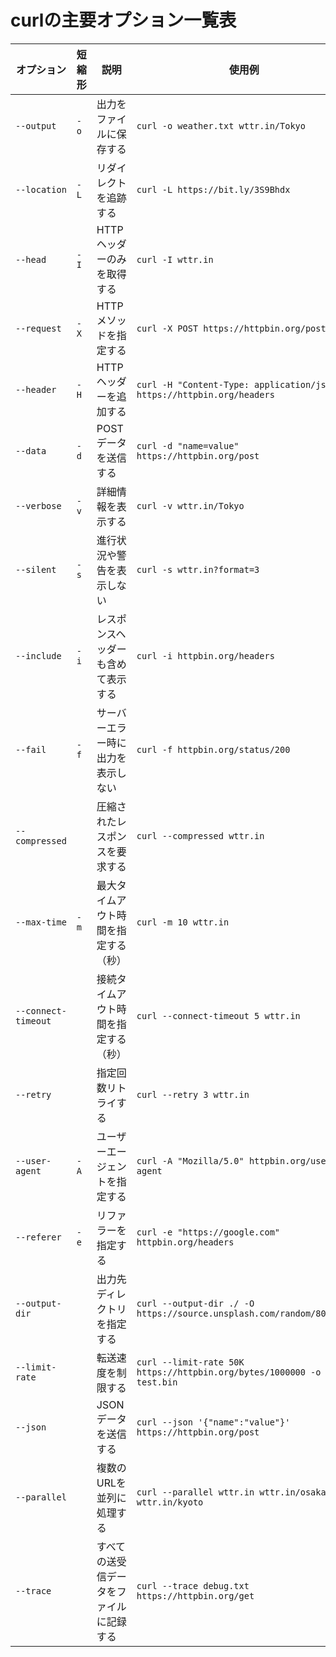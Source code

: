 # curlの主要オプション一覧表

| オプション | 短縮形 | 説明 | 使用例 |
|----------|-------|------|-------|
| `--output` | `-o` | 出力をファイルに保存する | `curl -o weather.txt wttr.in/Tokyo` |
| `--location` | `-L` | リダイレクトを追跡する | `curl -L https://bit.ly/3S9Bhdx` |
| `--head` | `-I` | HTTPヘッダーのみを取得する | `curl -I wttr.in` |
| `--request` | `-X` | HTTPメソッドを指定する | `curl -X POST https://httpbin.org/post` |
| `--header` | `-H` | HTTPヘッダーを追加する | `curl -H "Content-Type: application/json" https://httpbin.org/headers` |
| `--data` | `-d` | POSTデータを送信する | `curl -d "name=value" https://httpbin.org/post` |
| `--verbose` | `-v` | 詳細情報を表示する | `curl -v wttr.in/Tokyo` |
| `--silent` | `-s` | 進行状況や警告を表示しない | `curl -s wttr.in?format=3` |
| `--include` | `-i` | レスポンスヘッダーも含めて表示する | `curl -i httpbin.org/headers` |
| `--fail` | `-f` | サーバーエラー時に出力を表示しない | `curl -f httpbin.org/status/200` |
| `--compressed` | | 圧縮されたレスポンスを要求する | `curl --compressed wttr.in` |
| `--max-time` | `-m` | 最大タイムアウト時間を指定する（秒） | `curl -m 10 wttr.in` |
| `--connect-timeout` | | 接続タイムアウト時間を指定する（秒） | `curl --connect-timeout 5 wttr.in` |
| `--retry` | | 指定回数リトライする | `curl --retry 3 wttr.in` |
| `--user-agent` | `-A` | ユーザーエージェントを指定する | `curl -A "Mozilla/5.0" httpbin.org/user-agent` |
| `--referer` | `-e` | リファラーを指定する | `curl -e "https://google.com" httpbin.org/headers` |
| `--output-dir` | | 出力先ディレクトリを指定する | `curl --output-dir ./ -O https://source.unsplash.com/random/800x600` |
| `--limit-rate` | | 転送速度を制限する | `curl --limit-rate 50K https://httpbin.org/bytes/1000000 -o test.bin` |
| `--json` | | JSONデータを送信する | `curl --json '{"name":"value"}' https://httpbin.org/post` |
| `--parallel` | | 複数のURLを並列に処理する | `curl --parallel wttr.in wttr.in/osaka wttr.in/kyoto` |
| `--trace` | | すべての送受信データをファイルに記録する | `curl --trace debug.txt https://httpbin.org/get` |
